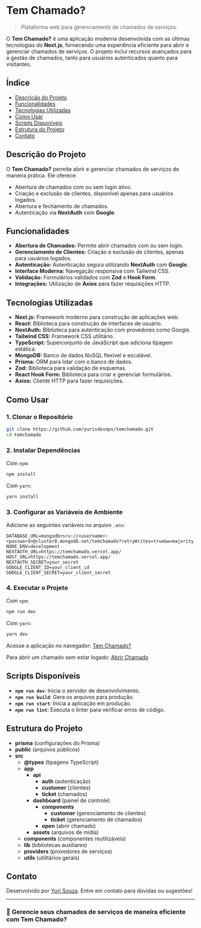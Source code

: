 # Tem Chamado?

> Plataforma web para gerenciamento de chamados de serviços.

O **Tem Chamado?** é uma aplicação moderna desenvolvida com as últimas tecnologias do **Next.js**, fornecendo uma experiência eficiente para abrir e gerenciar chamados de serviços. O projeto inclui recursos avançados para a gestão de chamados, tanto para usuários autenticados quanto para visitantes.

## Índice

- [Descrição do Projeto](#descrição-do-projeto)
- [Funcionalidades](#funcionalidades)
- [Tecnologias Utilizadas](#tecnologias-utilizadas)
- [Como Usar](#como-usar)
- [Scripts Disponíveis](#scripts-disponíveis)
- [Estrutura do Projeto](#estrutura-do-projeto)
- [Contato](#contato)

## Descrição do Projeto

O **Tem Chamado?** permite abrir e gerenciar chamados de serviços de maneira prática. Ele oferece:

- Abertura de chamados com ou sem login ativo.
- Criação e exclusão de clientes, disponível apenas para usuários logados.
- Abertura e fechamento de chamados.
- Autenticação via **NextAuth** com **Google**.

## Funcionalidades

- **Abertura de Chamados:** Permite abrir chamados com ou sem login.
- **Gerenciamento de Clientes:** Criação e exclusão de clientes, apenas para usuários logados.
- **Autenticação:** Autenticação segura utilizando **NextAuth** com **Google**.
- **Interface Moderna:** Navegação responsiva com Tailwind CSS.
- **Validação:** Formulários validados com **Zod** e **Hook Form**.
- **Integrações:** Utilização de **Axios** para fazer requisições HTTP.

## Tecnologias Utilizadas

- **Next.js:** Framework moderno para construção de aplicações web.
- **React:** Biblioteca para construção de interfaces de usuário.
- **NextAuth:** Biblioteca para autenticação com provedores como Google.
- **Tailwind CSS:** Framework CSS utilitário.
- **TypeScript:** Superconjunto de JavaScript que adiciona tipagem estática.
- **MongoDB:** Banco de dados NoSQL flexível e escalável.
- **Prisma:** ORM para lidar com o banco de dados.
- **Zod:** Biblioteca para validação de esquemas.
- **React Hook Form:** Biblioteca para criar e gerenciar formulários.
- **Axios:** Cliente HTTP para fazer requisições.

## Como Usar

### 1. Clonar o Repositório

```bash
git clone https://github.com/yurisdevops/temchamado.git
cd temchamado
```

### 2. Instalar Dependências

Com `npm`:

```bash
npm install
```

Com `yarn`:

```bash
yarn install
```

### 3. Configurar as Variáveis de Ambiente

Adicione as seguintes variáveis no arquivo `.env`:

```env
DATABASE_URL=mongodb+srv://<username>:<password>@cluster0.mongodb.net/temchamado?retryWrites=true&w=majority
NODE_ENV=development
NEXTAUTH_URL=https://temchamado.vercel.app/
HOST_URL=https://temchamado.vercel.app/
NEXTAUTH_SECRET=your_secret
GOOGLE_CLIENT_ID=your_client_id
GOOGLE_CLIENT_SECRET=your_client_secret
```

### 4. Executar o Projeto

Com `npm`:

```bash
npm run dev
```

Com `yarn`:

```bash
yarn dev
```

Acesse a aplicação no navegador: [Tem Chamado?](https://temchamado.vercel.app/)

Para abrir um chamado sem estar logado: [Abrir Chamado](https://temchamado.vercel.app/open)

## Scripts Disponíveis

- **`npm run dev`**: Inicia o servidor de desenvolvimento.
- **`npm run build`**: Gera os arquivos para produção.
- **`npm run start`**: Inicia a aplicação em produção.
- **`npm run lint`**: Executa o linter para verificar erros de código.

## Estrutura do Projeto

- **prisma** (configurações do Prisma)
- **public** (arquivos públicos)
- **src**
  - **@types** (tipagens TypeScript)
  - **app**
    - **api**
      - **auth** (autenticação)
      - **customer** (clientes)
      - **ticket** (chamados)
    - **dashboard** (painel de controle)
      - **components**
        - **customer** (gerenciamento de clientes)
        - **ticket** (gerenciamento de chamados)
      - **open** (abrir chamado)
    - **assets** (arquivos de mídia)
  - **components** (componentes reutilizáveis)
  - **lib** (bibliotecas auxiliares)
  - **providers** (provedores de serviços)
  - **utils** (utilitários gerais)

## Contato

Desenvolvido por [Yuri Souza](https://github.com/yurisdevops). Entre em contato para dúvidas ou sugestões!

---

### 🔧 **Gerencie seus chamados de serviços de maneira eficiente com Tem Chamado?**

